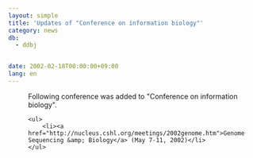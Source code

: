```yaml
---
layout: simple
title: 'Updates of "Conference on information biology"'
category: news
db:
  - ddbj


date: 2002-02-18T00:00:00+09:00
lang: en
---
```


<dd>Following conference was added to "Conference on information biology".

    <ul>
        <li><a href="http://nucleus.cshl.org/meetings/2002genome.htm">Genome Sequencing &amp; Biology</a> (May 7-11, 2002)</li>
    </ul>
</dd>
